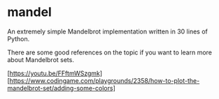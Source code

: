 # mandel

An extremely simple Mandelbrot implementation written in 30 lines of Python.

There are some good references on the topic if you want to learn more about Mandelbrot sets.

[https://youtu.be/FFftmWSzgmk]
[https://www.codingame.com/playgrounds/2358/how-to-plot-the-mandelbrot-set/adding-some-colors]
